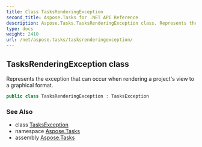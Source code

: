 ```yaml
---
title: Class TasksRenderingException
second_title: Aspose.Tasks for .NET API Reference
description: Aspose.Tasks.TasksRenderingException class. Represents the exception that can occur when rendering a projects view to a graphical format
type: docs
weight: 2410
url: /net/aspose.tasks/tasksrenderingexception/
---
```

## TasksRenderingException class

Represents the exception that can occur when rendering a project's view to a graphical format.

```csharp
public class TasksRenderingException : TasksException
```

### See Also

* class [TasksException](../tasksexception/)
* namespace [Aspose.Tasks](../../aspose.tasks/)
* assembly [Aspose.Tasks](../../)


